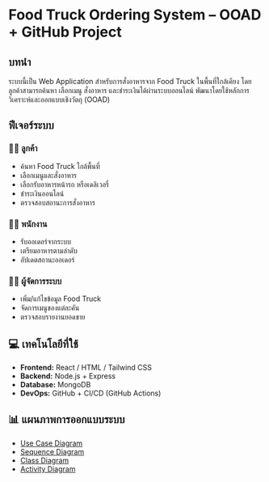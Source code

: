 # Food Truck Ordering System – OOAD + GitHub Project

## บทนำ

ระบบนี้เป็น Web Application สำหรับการสั่งอาหารจาก Food Truck ในพื้นที่ใกล้เคียง โดยลูกค้าสามารถค้นหา เลือกเมนู สั่งอาหาร และชำระเงินได้ผ่านระบบออนไลน์ พัฒนาโดยใช้หลักการวิเคราะห์และออกแบบเชิงวัตถุ (OOAD)

## ฟีเจอร์ระบบ

### 🧑‍💼 ลูกค้า
* ค้นหา Food Truck ใกล้พื้นที่
* เลือกเมนูและสั่งอาหาร
* เลือกรับอาหารหน้ารถ หรือเดลิเวอรี่
* ชำระเงินออนไลน์
* ตรวจสอบสถานะการสั่งอาหาร

### 👨‍🍳 พนักงาน
* รับออเดอร์จากระบบ
* เตรียมอาหารตามลำดับ
* อัปเดตสถานะออเดอร์

### 👨‍💼 ผู้จัดการระบบ
* เพิ่ม/แก้ไขข้อมูล Food Truck
* จัดการเมนูของแต่ละคัน
* ตรวจสอบรายงานยอดขาย

## 💻 เทคโนโลยีที่ใช้

* **Frontend:** React / HTML / Tailwind CSS
* **Backend:** Node.js + Express
* **Database:** MongoDB
* **DevOps:** GitHub + CI/CD (GitHub Actions)

## 📊 แผนภาพการออกแบบระบบ

* [Use Case Diagram](./docs/usecase-foodtruck.png)
* [Sequence Diagram](./docs/sequence-order-foodtruck.png)
* [Class Diagram](./docs/class-foodtruck.png)
* [Activity Diagram](./docs/activity-order-process.png)